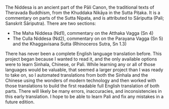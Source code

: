 The Niddesa is an ancient part of the Pāli Canon, the traditional texts of
Theravada Buddhism, from the Khuddaka Nikāya in the Sutta Piṭaka. It is a
commentary on parts of the Sutta Nipata, and is attributed to Sāriputta (Pali;
Sanskrit Śāriputra). There are two sections:

* The Maha Niddesa (Nd1), commentary on the Atthaka Vagga (Sn 4)
* The Culla Niddesa (Nd2), commentary on on the Parayana Vagga (Sn 5) and the Khaggavisana Sutta (Rhinoceros Sutra, Sn 1.3)

There has never been a complete English language translation before. This
project began because I wanted to read it, and the only available options were
to learn Sinhala, Chinese, or Pali. While learning any or all of those languages
would be valuable, that seemed a larger project than I was ready to take on, so
I automated translations from both the Sinhala and the Chinese using the wonders
of modern technology and then worked with those translations to build the first
readable full English translation of both parts. There will likely be many
errors, inaccuracies, and inconsistencies in this early translation. I hope to
be able to learn Pali and fix any mistakes in a future edition.
